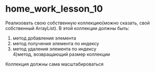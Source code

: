 # home_work_lesson_10

Реализовать свою собственную коллекцию(можно сказать, свой собственный ArrayList).
В этой коллекции должны быть:                                               
1) метод добавления элемента                                                  
2) метод получения элемента по индексу                                        
3) метод удаления элемента по индексу                                           
4)метод, возвращающий размер коллекции                                         

Коллекция должны сама масштабироваться


